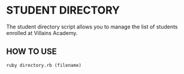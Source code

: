 # STUDENT DIRECTORY #

The student directory script allows you to manage the list of students enrolled at Villains Academy.

## HOW TO USE ##

```shell
ruby directory.rb (filename)
```
